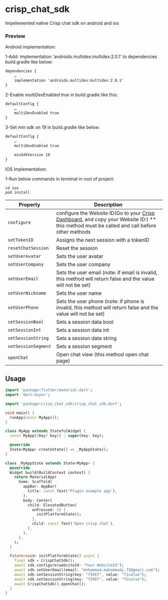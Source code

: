# crisp_chat_sdk

Impelemented native Crisp chat sdk on android and ios

### Preview


Android implementation:

1-Add: implementation 'androidx.multidex:multidex:2.0.1' to dependencies build.gradle like below:

```html
dependencies {
    …
    implementation 'androidx.multidex:multidex:2.0.1'
}
```


2-Enable multiDexEnabled true  in build.gradle like this:

```html
defaultConfig {
    …
    multiDexEnabled true
}
```



3-Set min sdk on 19 in build.gradle like below:

```html
defaultConfig {
    …
    multiDexEnabled true

	minSdkVersion 19
}
```

IOS implementation:

1-Run below commands in terminal in root of project:

```html
cd ios
pod install
```

| Property | Description |
| --- | --- |
| `configure` | configure the Website ID(Go to your <a href="https://app.crisp.chat/">Crisp Dashboard</a>, and copy your Website ID:) ** this method must be called and call before other methods |
| `setTokenID` | Assigns the next session with a tokenID |
| `resetChatSession` | Reset the session |
| `setUserAvatar` | Sets the user avatar |
| `setUserCompany` | Sets the user company  |
| `setUserEmail` | Sets the user email (note: if email is invalid, this method will return false and the value will not be set)  |
| `setUserNickname` | Sets the user name  |
| `setUserPhone` | Sets the user phone (note: if phone is invalid, this method will return false and the value will not be set)  |
| `setSessionBool` | Sets a session data bool  |
| `setSessionInt` | Sets a session data int  |
| `setSessionString` | Sets a session data string  |
| `setSessionSegment` | Sets a session segment  |
| `openChat` | Open chat view (this method open chat page)  |



Usage
-----

```dart
import 'package:flutter/material.dart';
import 'dart:async';

import 'package:crisp_chat_sdk/crisp_chat_sdk.dart';

void main() {
  runApp(const MyApp());
}

class MyApp extends StatefulWidget {
  const MyApp({Key? key}) : super(key: key);

  @override
  State<MyApp> createState() => _MyAppState();
}

class _MyAppState extends State<MyApp> {
  @override
  Widget build(BuildContext context) {
    return MaterialApp(
      home: Scaffold(
        appBar: AppBar(
          title: const Text('Plugin example app'),
        ),
        body: Center(
          child: ElevatedButton(
            onPressed: () {
              initPlatformState();
            },
            child: const Text('Open crisp chat'),
          ),
        ),
      ),
    );
  }

  Future<void> initPlatformState() async {
    final sdk = CrispChatSdk();
    await sdk.configure(websiteId: "Your WebsiteId");
    await sdk.setUserEmail(email: "mohammad.mohammady.73@gmail.com");
    await sdk.setSessionString(key: "f1KEY", value: "f1value");
    await sdk.setSessionString(key: "f2KEY", value: "f2value");
    await CrispChatSdk().openChat();
  }
}

```